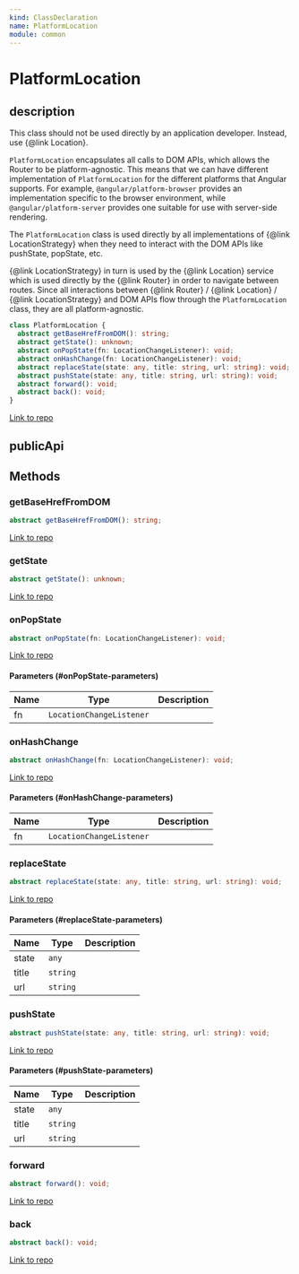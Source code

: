 ```yaml
---
kind: ClassDeclaration
name: PlatformLocation
module: common
---
```


# PlatformLocation

## description

This class should not be used directly by an application developer. Instead, use
{@link Location}.

`PlatformLocation` encapsulates all calls to DOM APIs, which allows the Router to be
platform-agnostic.
This means that we can have different implementation of `PlatformLocation` for the different
platforms that Angular supports. For example, `@angular/platform-browser` provides an
implementation specific to the browser environment, while `@angular/platform-server` provides
one suitable for use with server-side rendering.

The `PlatformLocation` class is used directly by all implementations of {@link LocationStrategy}
when they need to interact with the DOM APIs like pushState, popState, etc.

{@link LocationStrategy} in turn is used by the {@link Location} service which is used directly
by the {@link Router} in order to navigate between routes. Since all interactions between {@link
Router} /
{@link Location} / {@link LocationStrategy} and DOM APIs flow through the `PlatformLocation`
class, they are all platform-agnostic.

```ts
class PlatformLocation {
  abstract getBaseHrefFromDOM(): string;
  abstract getState(): unknown;
  abstract onPopState(fn: LocationChangeListener): void;
  abstract onHashChange(fn: LocationChangeListener): void;
  abstract replaceState(state: any, title: string, url: string): void;
  abstract pushState(state: any, title: string, url: string): void;
  abstract forward(): void;
  abstract back(): void;
}
```

[Link to repo](https://github.com/timdeschryver/angular/blob/master/packages/common/src/location/platform_location.ts#L35-L61)

## publicApi

## Methods

### getBaseHrefFromDOM

```ts
abstract getBaseHrefFromDOM(): string;
```

[Link to repo](https://github.com/timdeschryver/angular/blob/master/packages/common/src/location/platform_location.ts#L41-L41)

### getState

```ts
abstract getState(): unknown;
```

[Link to repo](https://github.com/timdeschryver/angular/blob/master/packages/common/src/location/platform_location.ts#L42-L42)

### onPopState

```ts
abstract onPopState(fn: LocationChangeListener): void;
```

[Link to repo](https://github.com/timdeschryver/angular/blob/master/packages/common/src/location/platform_location.ts#L43-L43)

#### Parameters (#onPopState-parameters)

| Name | Type                     | Description |
| ---- | ------------------------ | ----------- |
| fn   | `LocationChangeListener` |             |

### onHashChange

```ts
abstract onHashChange(fn: LocationChangeListener): void;
```

[Link to repo](https://github.com/timdeschryver/angular/blob/master/packages/common/src/location/platform_location.ts#L44-L44)

#### Parameters (#onHashChange-parameters)

| Name | Type                     | Description |
| ---- | ------------------------ | ----------- |
| fn   | `LocationChangeListener` |             |

### replaceState

```ts
abstract replaceState(state: any, title: string, url: string): void;
```

[Link to repo](https://github.com/timdeschryver/angular/blob/master/packages/common/src/location/platform_location.ts#L54-L54)

#### Parameters (#replaceState-parameters)

| Name  | Type     | Description |
| ----- | -------- | ----------- |
| state | `any`    |             |
| title | `string` |             |
| url   | `string` |             |

### pushState

```ts
abstract pushState(state: any, title: string, url: string): void;
```

[Link to repo](https://github.com/timdeschryver/angular/blob/master/packages/common/src/location/platform_location.ts#L56-L56)

#### Parameters (#pushState-parameters)

| Name  | Type     | Description |
| ----- | -------- | ----------- |
| state | `any`    |             |
| title | `string` |             |
| url   | `string` |             |

### forward

```ts
abstract forward(): void;
```

[Link to repo](https://github.com/timdeschryver/angular/blob/master/packages/common/src/location/platform_location.ts#L58-L58)

### back

```ts
abstract back(): void;
```

[Link to repo](https://github.com/timdeschryver/angular/blob/master/packages/common/src/location/platform_location.ts#L60-L60)
